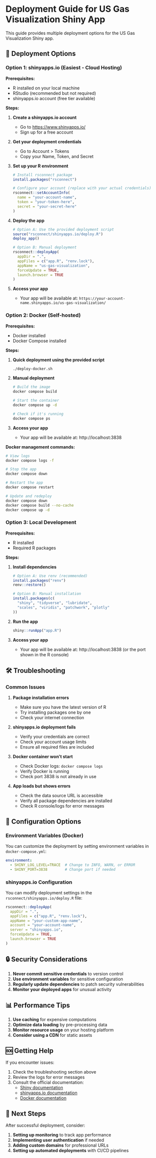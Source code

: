 # Deployment Guide for US Gas Visualization Shiny App

This guide provides multiple deployment options for the US Gas Visualization Shiny app.

## 🚀 Deployment Options

### Option 1: shinyapps.io (Easiest - Cloud Hosting)

**Prerequisites:**
- R installed on your local machine
- RStudio (recommended but not required)
- shinyapps.io account (free tier available)

**Steps:**

1. **Create a shinyapps.io account**
   - Go to https://www.shinyapps.io/
   - Sign up for a free account

2. **Get your deployment credentials**
   - Go to Account > Tokens
   - Copy your Name, Token, and Secret

3. **Set up your R environment**
   ```r
   # Install rsconnect package
   install.packages("rsconnect")
   
   # Configure your account (replace with your actual credentials)
   rsconnect::setAccountInfo(
     name = "your-account-name",
     token = "your-token-here",
     secret = "your-secret-here"
   )
   ```

4. **Deploy the app**
   ```r
   # Option A: Use the provided deployment script
   source("rsconnect/shinyapps.io/deploy.R")
   deploy_app()
   
   # Option B: Manual deployment
   rsconnect::deployApp(
     appDir = ".",
     appFiles = c("app.R", "renv.lock"),
     appName = "us-gas-visualization",
     forceUpdate = TRUE,
     launch.browser = TRUE
   )
   ```

5. **Access your app**
   - Your app will be available at: `https://your-account-name.shinyapps.io/us-gas-visualization/`

### Option 2: Docker (Self-hosted)

**Prerequisites:**
- Docker installed
- Docker Compose installed

**Steps:**

1. **Quick deployment using the provided script**
   ```bash
   ./deploy-docker.sh
   ```

2. **Manual deployment**
   ```bash
   # Build the image
   docker compose build
   
   # Start the container
   docker compose up -d
   
   # Check if it's running
   docker compose ps
   ```

3. **Access your app**
   - Your app will be available at: http://localhost:3838

**Docker management commands:**
```bash
# View logs
docker compose logs -f

# Stop the app
docker compose down

# Restart the app
docker compose restart

# Update and redeploy
docker compose down
docker compose build --no-cache
docker compose up -d
```

### Option 3: Local Development

**Prerequisites:**
- R installed
- Required R packages

**Steps:**

1. **Install dependencies**
   ```r
   # Option A: Use renv (recommended)
   install.packages("renv")
   renv::restore()
   
   # Option B: Manual installation
   install.packages(c(
     "shiny", "tidyverse", "lubridate", 
     "scales", "viridis", "patchwork", "plotly"
   ))
   ```

2. **Run the app**
   ```r
   shiny::runApp("app.R")
   ```

3. **Access your app**
   - Your app will be available at: http://localhost:3838 (or the port shown in the R console)

## 🛠️ Troubleshooting

### Common Issues

1. **Package installation errors**
   - Make sure you have the latest version of R
   - Try installing packages one by one
   - Check your internet connection

2. **shinyapps.io deployment fails**
   - Verify your credentials are correct
   - Check your account usage limits
   - Ensure all required files are included

3. **Docker container won't start**
   - Check Docker logs: `docker compose logs`
   - Verify Docker is running
   - Check port 3838 is not already in use

4. **App loads but shows errors**
   - Check the data source URL is accessible
   - Verify all package dependencies are installed
   - Check R console/logs for error messages

## 📝 Configuration Options

### Environment Variables (Docker)
You can customize the deployment by setting environment variables in `docker-compose.yml`:

```yaml
environment:
  - SHINY_LOG_LEVEL=TRACE  # Change to INFO, WARN, or ERROR
  - SHINY_PORT=3838        # Change port if needed
```

### shinyapps.io Configuration
You can modify deployment settings in the `rsconnect/shinyapps.io/deploy.R` file:

```r
rsconnect::deployApp(
  appDir = ".",
  appFiles = c("app.R", "renv.lock"),
  appName = "your-custom-app-name",
  account = "your-account-name",
  server = "shinyapps.io",
  forceUpdate = TRUE,
  launch.browser = TRUE
)
```

## 🔒 Security Considerations

1. **Never commit sensitive credentials** to version control
2. **Use environment variables** for sensitive configuration
3. **Regularly update dependencies** to patch security vulnerabilities
4. **Monitor your deployed apps** for unusual activity

## 📊 Performance Tips

1. **Use caching** for expensive computations
2. **Optimize data loading** by pre-processing data
3. **Monitor resource usage** on your hosting platform
4. **Consider using a CDN** for static assets

## 🆘 Getting Help

If you encounter issues:

1. Check the troubleshooting section above
2. Review the logs for error messages
3. Consult the official documentation:
   - [Shiny documentation](https://shiny.rstudio.com/)
   - [shinyapps.io documentation](https://docs.rstudio.com/shinyapps.io/)
   - [Docker documentation](https://docs.docker.com/)

## 🎯 Next Steps

After successful deployment, consider:

1. **Setting up monitoring** to track app performance
2. **Implementing user authentication** if needed
3. **Adding custom domains** for professional URLs
4. **Setting up automated deployments** with CI/CD pipelines